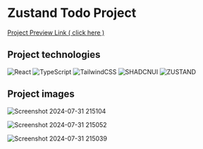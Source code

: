 # Zustand Todo Project 
[Project Preview Link ( click here )](https://zustand-todo-lime.vercel.app)



<h2>Project technologies</h2> 

![React](https://img.shields.io/badge/react-%2320232a.svg?style=for-the-badge&logo=react&logoColor=%2361DAFB)  ![TypeScript](https://img.shields.io/badge/typescript-%23007ACC.svg?style=for-the-badge&logo=typescript&logoColor=white) ![TailwindCSS](https://img.shields.io/badge/tailwindcss-%2338B2AC.svg?style=for-the-badge&logo=tailwind-css&logoColor=white)   ![SHADCNUI](https://img.shields.io/badge/shadcn%20ui-black?style=for-the-badge&logoColor=white) ![ZUSTAND](https://img.shields.io/badge/shadcn%20ui-f5b78b?style=for-the-badge&logoColor=white)
<h2>Project images</h2>

![Screenshot 2024-07-31 215104](https://github.com/user-attachments/assets/0a0679d3-948c-460d-ad9c-1934e8683d97)

![Screenshot 2024-07-31 215052](https://github.com/user-attachments/assets/ade719ad-bdb3-46fe-9387-60ae1bfcf6e0)

![Screenshot 2024-07-31 215039](https://github.com/user-attachments/assets/602e1358-3066-4e1f-81dd-29ccddd0f380)
